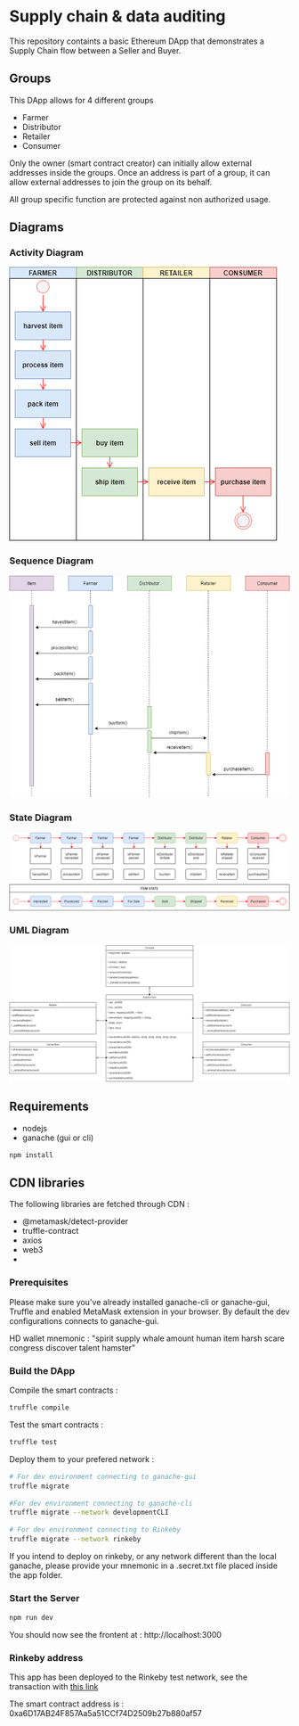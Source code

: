 # Supply chain & data auditing

This repository containts a basic Ethereum DApp that demonstrates a Supply Chain flow between a Seller and Buyer. 

## Groups

This DApp allows for 4 different groups

- Farmer
- Distributor
- Retailer
- Consumer

Only the owner (smart contract creator) can initially allow external addresses inside the groups.
Once an address is part of a group, it can allow external addresses to join the group on its behalf.

All group specific function are protected against non authorized usage.

## Diagrams

### Activity Diagram 

![Activity](https://github.com/hroussille/BC-SupplyChain/blob/master/images/Activity.png)

### Sequence Diagram

![Sequence](https://github.com/hroussille/BC-SupplyChain/blob/master/images/Sequence.png)

### State Diagram

![State](https://github.com/hroussille/BC-SupplyChain/blob/master/images/State.png)

### UML Diagram

![UML](https://github.com/hroussille/BC-SupplyChain/blob/master/images/UML.png)


## Requirements

- nodejs
- ganache (gui or cli)

```sh
npm install
```

## CDN libraries

The following libraries are fetched through CDN :
- @metamask/detect-provider
- truffle-contract
- axios
- web3
- 
### Prerequisites

Please make sure you've already installed ganache-cli or ganache-gui, Truffle and enabled MetaMask extension in your browser.
By default the dev configurations connects to ganache-gui.

HD wallet mnemonic : "spirit supply whale amount human item harsh scare congress discover talent hamster"

### Build the DApp

Compile the smart contracts :

```sh
truffle compile
```

Test the smart contracts :

```sh
truffle test
```

Deploy them to your prefered network :

```sh
# For dev environment connecting to ganache-gui
truffle migrate
```

```sh
#For dev environment connecting to ganache-cli
truffle migrate --network developmentCLI
```

```sh
# For dev environment connecting to Rinkeby
truffle migrate --network rinkeby
```

If you intend to deploy on rinkeby, or any network different than the local ganache, please provide your mnemonic in a .secret.txt file placed inside the app folder.

### Start the Server

```sh
npm run dev
```

You should now see the frontent at : http://localhost:3000


### Rinkeby address

This app has been deployed to the Rinkeby test network, see the transaction with [this link](https://rinkeby.etherscan.io/tx/0xf44c7d04e80169be86ffaddb18713f6a2a2b47e2e50d4fc19fc1a251e9ade301)

The smart contract address is : 0xa6D17AB24F857Aa5a51CCf74D2509b27b880af57